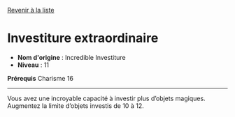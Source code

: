 [Revenir à la liste](list.md)

# Investiture extraordinaire

 * **Nom d'origine** : Incredible Investiture
 * **Niveau** : 11


<p><strong>Prérequis</strong> Charisme 16</p>
<hr>
<p>Vous avez une incroyable capacité à investir plus d’objets magiques. Augmentez la limite d’objets investis de 10 à 12.</p>